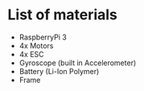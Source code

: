 # List of materials

* RaspberryPi 3
* 4x Motors
* 4x ESC
* Gyroscope (built in Accelerometer)
* Battery (Li-Ion Polymer)
* Frame
